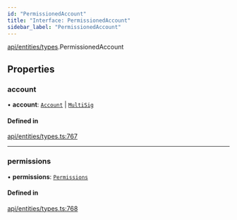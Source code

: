 ```yaml
---
id: "PermissionedAccount"
title: "Interface: PermissionedAccount"
sidebar_label: "PermissionedAccount"
---
```


[api/entities/types](../../../../../modules/API/Entities/Types/Types.md).PermissionedAccount

## Properties

### account

• **account**: [`Account`](../../../../../classes/API/Entities/Account/Account.md) \| [`MultiSig`](../../../../../classes/API/Entities/Account/MultiSig/MultiSig.md)

#### Defined in

[api/entities/types.ts:767](https://github.com/PolymeshAssociation/polymesh-sdk/blob/978e4ded6/src/api/entities/types.ts#L767)

___

### permissions

• **permissions**: [`Permissions`](../Permissions/Permissions.md)

#### Defined in

[api/entities/types.ts:768](https://github.com/PolymeshAssociation/polymesh-sdk/blob/978e4ded6/src/api/entities/types.ts#L768)
